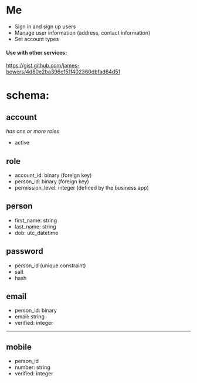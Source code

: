 # Me

- Sign in and sign up users
- Manage user information (address, contact information)
- Set account types

#### Use with other services:

https://gist.github.com/james-bowers/4d80e2ba396ef51f402360dbfad64d51

# schema:

## account

_has one or more roles_

- active

## role

- account_id: binary (foreign key)
- person_id: binary (foreign key)
- permission_level: integer (defined by the business app)

## person

- first_name: string
- last_name: string
- dob: utc_datetime

## password

- person_id (unique constraint)
- salt
- hash

## email

- person_id: binary
- email: string
- verified: integer

---

## mobile

- person_id
- number: string
- verified: integer
